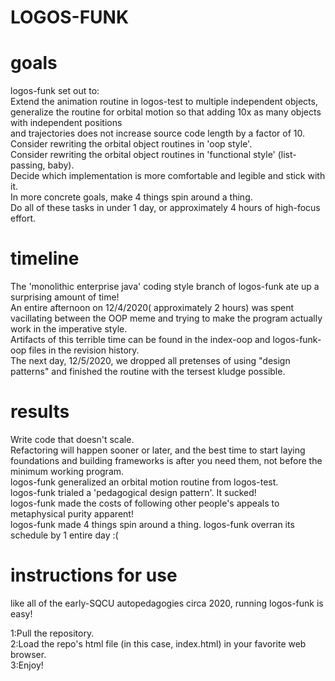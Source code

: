# LOGOS-FUNK
# goals  
logos-funk set out to:  
Extend the animation routine in logos-test to multiple independent objects,  
generalize the routine for orbital motion so that adding 10x as many objects with independent positions  
and trajectories does not increase source code length by a factor of 10.  
Consider rewriting the orbital object routines in 'oop style'.  
Consider rewriting the orbital object routines in 'functional style' (list-passing, baby).  
Decide which implementation is more comfortable and legible and stick with it.  
In more concrete goals, make 4 things spin around a thing.  
Do all of these tasks in under 1 day, or approximately 4 hours of high-focus effort.  
# timeline
The 'monolithic enterprise java' coding style branch of logos-funk ate up a surprising amount of time!  
An entire afternoon on 12/4/2020( approximately 2 hours) was spent vacillating between the OOP meme and trying to make the program actually work in the imperative style.  
Artifacts of this terrible time can be found in the index-oop and logos-funk-oop files in the revision history.  
The next day, 12/5/2020, we dropped all pretenses of using "design patterns" and finished the routine with the tersest kludge possible.  
# results
Write code that doesn't scale.  
Refactoring will happen sooner or later, and the best time to start laying foundations and building frameworks is after you need them, not before the minimum working program.   
logos-funk generalized an orbital motion routine from logos-test.  
logos-funk trialed a 'pedagogical design pattern'. It sucked!  
logos-funk made the costs of following other people's appeals to metaphysical purity apparent!  
logos-funk made 4 things spin around a thing.
logos-funk overran its schedule by 1 entire day :(  
# instructions for use
like all of the early-SQCU autopedagogies circa 2020, running logos-funk is easy!  
  
1:Pull the repository.  
2:Load the repo's html file (in this case, index.html) in your favorite web browser.  
3:Enjoy!  